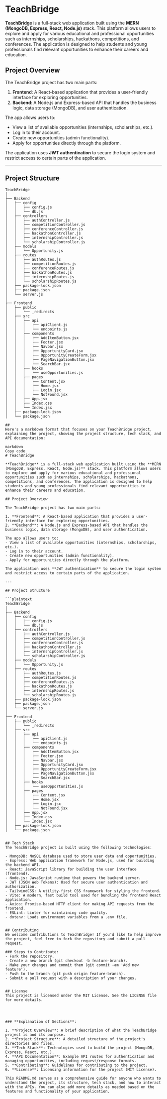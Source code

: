 # TeachBridge

**TeachBridge** is a full-stack web application built using the **MERN (MongoDB, Express, React, Node.js)** stack. This platform allows users to explore and apply for various educational and professional opportunities such as internships, scholarships, hackathons, competitions, and conferences. The application is designed to help students and young professionals find relevant opportunities to enhance their careers and education.

## Project Overview

The TeachBridge project has two main parts:

1. **Frontend**: A React-based application that provides a user-friendly interface for exploring opportunities.
2. **Backend**: A Node.js and Express-based API that handles the business logic, data storage (MongoDB), and user authentication.

The app allows users to:
- View a list of available opportunities (internships, scholarships, etc.).
- Log in to their account.
- Create new opportunities (admin functionality).
- Apply for opportunities directly through the platform.

The application uses **JWT authentication** to secure the login system and restrict access to certain parts of the application.

---

## Project Structure

```plaintext
TeachBridge
│
├── Backend
│   ├── config
│   │   ├── config.js
│   │   └── db.js
│   ├── controllers
│   │   ├── authController.js
│   │   ├── competitionController.js
│   │   ├── conferenceController.js
│   │   ├── hackathonController.js
│   │   ├── internshipController.js
│   │   └── scholarshipController.js
│   ├── models
│   │   └── Opportunity.js
│   ├── routes
│   │   ├── authRoutes.js
│   │   ├── competitionRoutes.js
│   │   ├── conferenceRoutes.js
│   │   ├── hackathonRoutes.js
│   │   ├── internshipRoutes.js
│   │   └── scholarshipRoutes.js
│   ├── package-lock.json
│   ├── package.json
│   └── server.js
│
├── Frontend
│   ├── public
│   │   └── _redirects
│   ├── src
│   │   ├── api
│   │   │   ├── apiClient.js
│   │   │   └── endpoints.js
│   │   ├── components
│   │   │   ├── AddItemButton.jsx
│   │   │   ├── Footer.jsx
│   │   │   ├── Navbar.jsx
│   │   │   ├── OpportunityCard.jsx
│   │   │   ├── OpportunityCreateForm.jsx
│   │   │   ├── PageNavigationButton.jsx
│   │   │   └── SearchBar.jsx
│   │   ├── hooks
│   │   │   └── useOpportunities.js
│   │   ├── pages
│   │   │   ├── Content.jsx
│   │   │   ├── Home.jsx
│   │   │   ├── Login.jsx
│   │   │   └── NotFound.jsx
│   │   ├── App.jsx
│   │   ├── Index.css
│   │   └── Index.jsx
│   ├── package-lock.json
│   └── package.json

## 
Here's a markdown format that focuses on your TeachBridge project, explaining the project, showing the project structure, tech stack, and API documentation:

markdown
Copy code
# TeachBridge

**TeachBridge** is a full-stack web application built using the **MERN (MongoDB, Express, React, Node.js)** stack. This platform allows users to explore and apply for various educational and professional opportunities such as internships, scholarships, hackathons, competitions, and conferences. The application is designed to help students and young professionals find relevant opportunities to enhance their careers and education.

## Project Overview

The TeachBridge project has two main parts:

1. **Frontend**: A React-based application that provides a user-friendly interface for exploring opportunities.
2. **Backend**: A Node.js and Express-based API that handles the business logic, data storage (MongoDB), and user authentication.

The app allows users to:
- View a list of available opportunities (internships, scholarships, etc.).
- Log in to their account.
- Create new opportunities (admin functionality).
- Apply for opportunities directly through the platform.

The application uses **JWT authentication** to secure the login system and restrict access to certain parts of the application.

---

## Project Structure

```plaintext
TeachBridge
│
├── Backend
│   ├── config
│   │   ├── config.js
│   │   └── db.js
│   ├── controllers
│   │   ├── authController.js
│   │   ├── competitionController.js
│   │   ├── conferenceController.js
│   │   ├── hackathonController.js
│   │   ├── internshipController.js
│   │   └── scholarshipController.js
│   ├── models
│   │   └── Opportunity.js
│   ├── routes
│   │   ├── authRoutes.js
│   │   ├── competitionRoutes.js
│   │   ├── conferenceRoutes.js
│   │   ├── hackathonRoutes.js
│   │   ├── internshipRoutes.js
│   │   └── scholarshipRoutes.js
│   ├── package-lock.json
│   ├── package.json
│   └── server.js
│
├── Frontend
│   ├── public
│   │   └── _redirects
│   ├── src
│   │   ├── api
│   │   │   ├── apiClient.js
│   │   │   └── endpoints.js
│   │   ├── components
│   │   │   ├── AddItemButton.jsx
│   │   │   ├── Footer.jsx
│   │   │   ├── Navbar.jsx
│   │   │   ├── OpportunityCard.jsx
│   │   │   ├── OpportunityCreateForm.jsx
│   │   │   ├── PageNavigationButton.jsx
│   │   │   └── SearchBar.jsx
│   │   ├── hooks
│   │   │   └── useOpportunities.js
│   │   ├── pages
│   │   │   ├── Content.jsx
│   │   │   ├── Home.jsx
│   │   │   ├── Login.jsx
│   │   │   └── NotFound.jsx
│   │   ├── App.jsx
│   │   ├── Index.css
│   │   └── Index.jsx
│   ├── package-lock.json
│   └── package.json


## Tech Stack
The TeachBridge project is built using the following technologies:

- MongoDB: NoSQL database used to store user data and opportunities.
- Express: Web application framework for Node.js, used for building the backend API.
- React: JavaScript library for building the user interface (frontend).
- Node.js: JavaScript runtime that powers the backend server.
- JWT (JSON Web Tokens): Used for secure user authentication and authorization.
- TailwindCSS: A utility-first CSS framework for styling the frontend.
- Vite: A modern, fast build tool used for bundling the frontend React application.
- Axios: Promise-based HTTP client for making API requests from the frontend.
- ESLint: Linter for maintaining code quality.
- dotenv: Loads environment variables from a .env file.


## Contributing
We welcome contributions to TeachBridge! If you'd like to help improve the project, feel free to fork the repository and submit a pull request.

### Steps to Contribute:
- Fork the repository.
- Create a new branch (git checkout -b feature-branch).
- Make your changes and commit them (git commit -am 'Add new feature').
- Push to the branch (git push origin feature-branch).
- Submit a pull request with a description of your changes.


## License
This project is licensed under the MIT License. See the LICENSE file for more details.




### **Explanation of Sections**:

1. **Project Overview**: A brief description of what the TeachBridge project is and its purpose.
2. **Project Structure**: A detailed structure of the project's directories and files.
3. **Tech Stack**: Technologies used to build the project (MongoDB, Express, React, etc.).
4. **API Documentation**: Example API routes for authentication and managing opportunities, including request/response formats.
5. **Contributing**: Guidelines for contributing to the project.
6. **License**: Licensing information for the project (MIT License).

This README.md serves as a comprehensive guide for anyone who wants to understand the project, its structure, tech stack, and how to interact with the APIs. You can also add more details as needed based on the features and functionality of your application.
